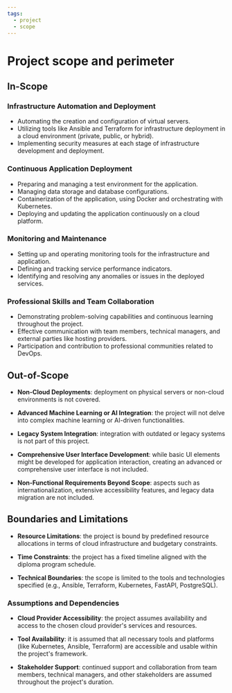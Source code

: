 ```yaml
---
tags:
  - project
  - scope
---
```


# Project scope and perimeter


## In-Scope


### Infrastructure Automation and Deployment

- Automating the creation and configuration of virtual servers.
- Utilizing tools like Ansible and Terraform for infrastructure deployment in a cloud environment (private, public, or hybrid).
- Implementing security measures at each stage of infrastructure development and deployment.


### Continuous Application Deployment

- Preparing and managing a test environment for the application.
- Managing data storage and database configurations.
- Containerization of the application, using Docker and orchestrating with Kubernetes.
- Deploying and updating the application continuously on a cloud platform.


### Monitoring and Maintenance

- Setting up and operating monitoring tools for the infrastructure and application.
- Defining and tracking service performance indicators.
- Identifying and resolving any anomalies or issues in the deployed services.


### Professional Skills and Team Collaboration

- Demonstrating problem-solving capabilities and continuous learning throughout the project.
- Effective communication with team members, technical managers, and external parties like hosting providers.
- Participation and contribution to professional communities related to DevOps.


## Out-of-Scope

- **Non-Cloud Deployments**: deployment on physical servers or non-cloud environments is not covered.

- **Advanced Machine Learning or AI Integration**: the project will not delve into complex machine learning or AI-driven functionalities.

- **Legacy System Integration**: integration with outdated or legacy systems is not part of this project.

- **Comprehensive User Interface Development**: while basic UI elements might be developed for application interaction, creating an advanced or comprehensive user interface is not included.

- **Non-Functional Requirements Beyond Scope**: aspects such as internationalization, extensive accessibility features, and legacy data migration are not included.


## Boundaries and Limitations

- **Resource Limitations**: the project is bound by predefined resource allocations in terms of cloud infrastructure and budgetary constraints.

- **Time Constraints**: the project has a fixed timeline aligned with the diploma program schedule.

- **Technical Boundaries**: the scope is limited to the tools and technologies specified (e.g., Ansible, Terraform, Kubernetes, FastAPI, PostgreSQL).


### Assumptions and Dependencies

- **Cloud Provider Accessibility**: the project assumes availability and access to the chosen cloud provider's services and resources.

- **Tool Availability**: it is assumed that all necessary tools and platforms (like Kubernetes, Ansible, Terraform) are accessible and usable within the project's framework.

- **Stakeholder Support**: continued support and collaboration from team members, technical managers, and other stakeholders are assumed throughout the project's duration.
